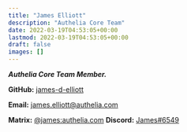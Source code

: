 ```yaml
---
title: "James Elliott"
description: "Authelia Core Team"
date: 2022-03-19T04:53:05+00:00
lastmod: 2022-03-19T04:53:05+00:00
draft: false
images: []
---
```


_**Authelia Core Team Member.**_

**GitHub:** [james-d-elliott](https://github.com/james-d-elliott)

**Email:** [james.elliott@authelia.com](mailto:james.elliott@authelia.com)

**Matrix:** [@james:authelia.com](https://matrix.to/#/@james:authelia.com) **Discord:** [James#6549](https://discord.com/users/209869584814047232/)
